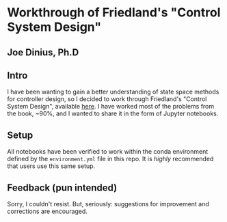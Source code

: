 # Workthrough of Friedland's "Control System Design"
## Joe Dinius, Ph.D

## Intro
I have been wanting to gain a better understanding of state space methods for controller design, so I decided to work through Friedland's "Control System Design", available [here](https://www.amazon.com/Control-System-Design-Introduction-State-Space/dp/0486442780/ref=sr_1_1?crid=32JI0PCYH9KLS&keywords=friedland+control+system+design&qid=1553380369&s=gateway&sprefix=amazon+basics+7port+usb%2Caps%2C216&sr=8-1).  I have worked most of the problems from the book, ~90%, and I wanted to share it in the form of Jupyter notebooks.

## Setup
All notebooks have been verified to work within the conda environment defined by the `environment.yml` file in this repo.  It is _highly_ recommended that users use this same setup.

## Feedback (pun intended)
Sorry, I couldn't resist.  But, seriously:  suggestions for improvement and corrections are encouraged.
